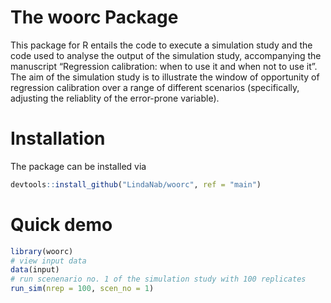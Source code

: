 The woorc Package
========================

This package for R entails the code to execute a simulation study and
the code used to analyse the output of the simulation study,
accompanying the manuscript “Regression calibration: when to use it and when not to use it”. The aim of the simulation study is to illustrate the window of opportunity of regression calibration over a range of different scenarios (specifically, adjusting the reliablity of the error-prone variable).


Installation
============

The package can be installed via

``` r
devtools::install_github("LindaNab/woorc", ref = "main")
```

Quick demo
==========

``` r
library(woorc)
# view input data
data(input)
# run scenenario no. 1 of the simulation study with 100 replicates
run_sim(nrep = 100, scen_no = 1)
```
